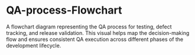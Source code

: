 # QA-process-Flowchart
A flowchart diagram representing the QA process for testing, defect tracking, and release validation. This visual helps map the decision-making flow and ensures consistent QA execution across different phases of the development lifecycle.
